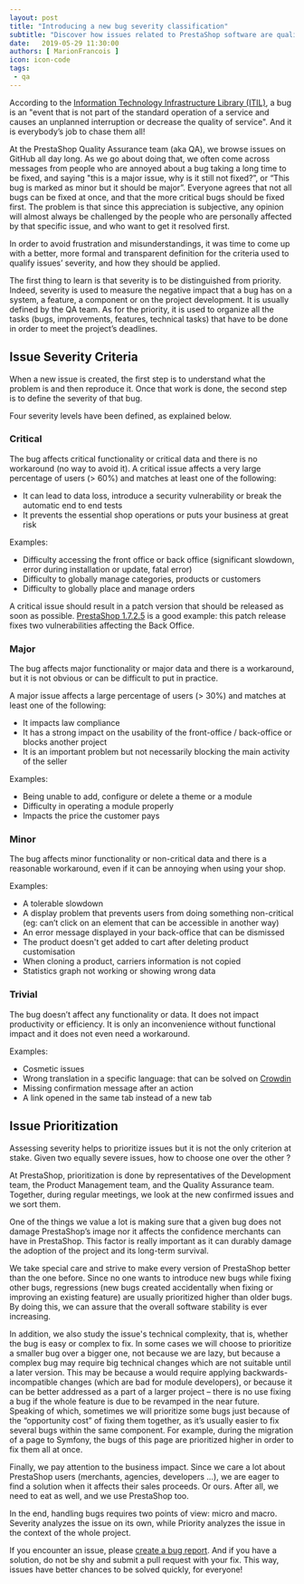 ```yaml
---
layout: post
title: "Introducing a new bug severity classification"
subtitle: "Discover how issues related to PrestaShop software are qualified and prioritized"
date:   2019-05-29 11:30:00
authors: [ MarionFrancois ]
icon: icon-code
tags:
 - qa
---
```


According to the [Information Technology Infrastructure Library (ITIL)](https://fr.wikipedia.org/wiki/Information_Technology_Infrastructure_Library), a bug is an "event that is not part of the standard operation of a service and causes an unplanned interruption or decrease the quality of service". And it is everybody’s job to chase them all!

At the PrestaShop Quality Assurance team (aka QA), we browse issues on GitHub all day long. As we go about doing that, we often come across messages from people who are annoyed about a bug taking a long time to be fixed, and saying "this is a major issue, why is it still not fixed?”, or “This bug is marked as minor but it should be major”. Everyone agrees that not all bugs can be fixed at once, and that the more critical bugs should be fixed first. The problem is that since this appreciation is subjective, any opinion will almost always be challenged by the people who are personally affected by that specific issue, and who want to get it resolved first.

In order to avoid frustration and misunderstandings, it was time to come up with a better, more formal and transparent definition for the criteria used to qualify issues’ severity, and how they should be applied. 

The first thing to learn is that severity is to be distinguished from priority. Indeed, severity is used to measure the negative impact that a bug has on a system, a feature, a component or on the project development. It is usually defined by the QA team. As for the priority, it is used to organize all the tasks (bugs, improvements, features, technical tasks) that have to be done in order to meet the project’s deadlines. 


## Issue Severity Criteria

When a new issue is created, the first step is to understand what the problem is and then reproduce it. Once that work is done, the second step is to define the severity of that bug.

Four severity levels have been defined, as explained below.


### Critical

The bug affects critical functionality or critical data and there is no workaround (no way to avoid it).
A critical issue affects a very large percentage of users (> 60%) and matches at least one of the following:

- It can lead to data loss, introduce a security vulnerability or break the automatic end to end tests
- It prevents the essential shop operations or puts your business at great risk

Examples:

- Difficulty accessing the front office or back office (significant slowdown, error during installation or update, fatal error)
- Difficulty to globally manage categories, products or customers
- Difficulty to globally place and manage orders

A critical issue should result in a patch version that should be released as soon as possible. [PrestaShop 1.7.2.5](http://build.prestashop.com/news/prestashop-1-7-2-5-maintenance-release/) is a good example: this patch release fixes two vulnerabilities affecting the Back Office.


### Major

The bug affects major functionality or major data and there is a workaround, but it is not obvious or can be difficult to put in practice.

A major issue affects a large percentage of users (> 30%) and matches at least one of the following:

- It impacts law compliance
- It has a strong impact on the usability of the front-office / back-office or blocks another project
- It is an important problem but not necessarily blocking the main activity of the seller

Examples:

- Being unable to add, configure or delete a theme or a module
- Difficulty in operating a module properly
- Impacts the price the customer pays

### Minor

The bug affects minor functionality or non-critical data and there is a reasonable workaround, even if it can be annoying when using your shop.


Examples:

- A tolerable slowdown
- A display problem that prevents users from doing something non-critical (eg: can’t click on an element that can be accessible in another way)
- An error message displayed in your back-office that can be dismissed
- The product doesn't get added to cart after deleting product customisation
- When cloning a product, carriers information is not copied
- Statistics graph not working or showing wrong data 


### Trivial

The bug doesn’t affect any functionality or data. It does not impact productivity or efficiency. It is only an inconvenience without functional impact and it does not even need a workaround.

Examples:

- Cosmetic issues
- Wrong translation in a specific language: that can be solved on [Crowdin](https://crowdin.com/project/prestashop-official)
- Missing confirmation message after an action
- A link opened in the same tab instead of a new tab

## Issue Prioritization

Assessing severity helps to prioritize issues but it is not the only criterion at stake. Given two equally severe issues, how to choose one over the other ?

At PrestaShop, prioritization is done by representatives of the Development team, the Product Management team, and the Quality Assurance team. Together, during regular meetings, we look at the new confirmed issues and we sort them.

One of the things we value a lot is making sure that a given bug does not damage PrestaShop’s image nor it affects the confidence merchants can have in PrestaShop. This factor is really important as it can durably damage the adoption of the project and its long-term survival. 

We take special care and strive to make every version of PrestaShop better than the one before. Since no one wants to introduce new bugs while fixing other bugs, regressions (new bugs created accidentally when fixing or improving an existing feature) are usually prioritized higher than older bugs. By doing this, we can assure that the overall software stability is ever increasing. 

In addition, we also study the issue's technical complexity, that is, whether the bug is easy or complex to fix. In some cases we will choose to prioritize a smaller bug over a bigger one, not because we are lazy, but because a complex bug may require big technical changes which are not suitable until a later version. This may be because a would require applying backwards-incompatible changes (which are bad for module developers), or because it can be better addressed as a part of a larger project – there is no use fixing a bug if the whole feature is due to be revamped in the near future. Speaking of which, sometimes we will prioritize some bugs just because of the “opportunity cost” of fixing them together, as it’s usually easier to fix several bugs within the same component. For example, during the migration of a page to Symfony, the bugs of this page are prioritized higher in order to fix them all at once.

Finally, we pay attention to the business impact. Since we care a lot about PrestaShop users (merchants, agencies, developers ...), we are eager to find a solution when it affects their sales proceeds. Or ours. After all, we need to eat as well, and we use PrestaShop too.

In the end, handling bugs requires two points of view: micro and macro. Severity analyzes the issue on its own, while Priority analyzes the issue in the context of the whole project.

If you encounter an issue, please [create a bug report](https://github.com/PrestaShop/PrestaShop/issues/new?template=bug_report.md). And if you have a solution, do not be shy and submit a pull request with your fix. This way, issues have better chances to be solved quickly, for everyone!
